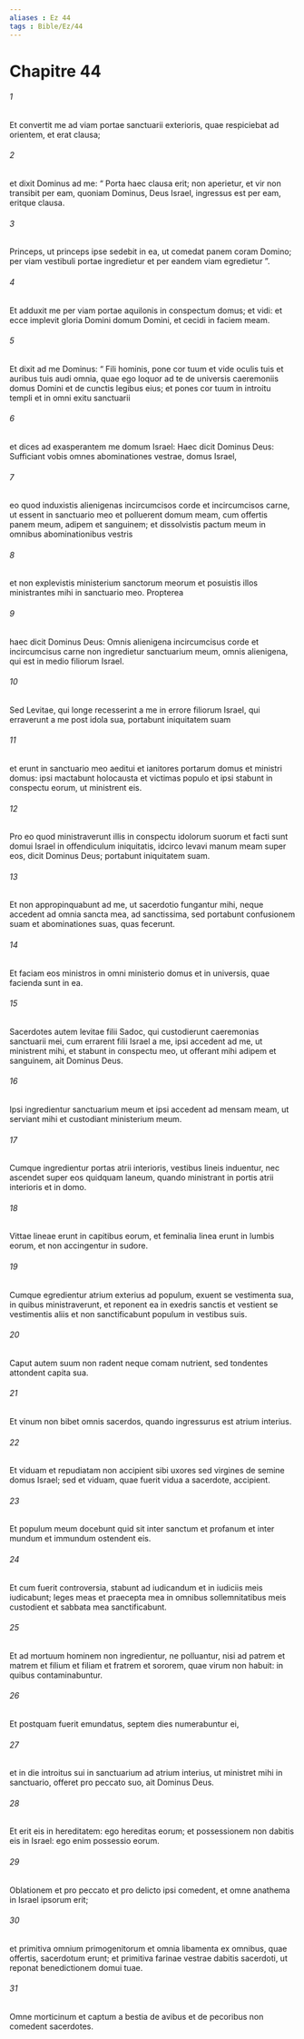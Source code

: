 ```yaml
---
aliases : Ez 44
tags : Bible/Ez/44
---
```


# Chapitre 44

###### 1
Et convertit me ad viam portae sanctuarii exterioris, quae respiciebat ad orientem, et erat clausa; 
###### 2
et dixit Dominus ad me: “ Porta haec clausa erit; non aperietur, et vir non transibit per eam, quoniam Dominus, Deus Israel, ingressus est per eam, eritque clausa. 
###### 3
Princeps, ut princeps ipse sedebit in ea, ut comedat panem coram Domino; per viam vestibuli portae ingredietur et per eandem viam egredietur ”.
###### 4
Et adduxit me per viam portae aquilonis in conspectum domus; et vidi: et ecce implevit gloria Domini domum Domini, et cecidi in faciem meam. 
###### 5
Et dixit ad me Dominus: “ Fili hominis, pone cor tuum et vide oculis tuis et auribus tuis audi omnia, quae ego loquor ad te de universis caeremoniis domus Domini et de cunctis legibus eius; et pones cor tuum in introitu templi et in omni exitu sanctuarii 
###### 6
et dices ad exasperantem me domum Israel: Haec dicit Dominus Deus: Sufficiant vobis omnes abominationes vestrae, domus Israel, 
###### 7
eo quod induxistis alienigenas incircumcisos corde et incircumcisos carne, ut essent in sanctuario meo et polluerent domum meam, cum offertis panem meum, adipem et sanguinem; et dissolvistis pactum meum in omnibus abominationibus vestris 
###### 8
et non explevistis ministerium sanctorum meorum et posuistis illos ministrantes mihi in sanctuario meo. Propterea 
###### 9
haec dicit Dominus Deus: Omnis alienigena incircumcisus corde et incircumcisus carne non ingredietur sanctuarium meum, omnis alienigena, qui est in medio filiorum Israel.
###### 10
Sed Levitae, qui longe recesserint a me in errore filiorum Israel, qui erraverunt a me post idola sua, portabunt iniquitatem suam 
###### 11
et erunt in sanctuario meo aeditui et ianitores portarum domus et ministri domus: ipsi mactabunt holocausta et victimas populo et ipsi stabunt in conspectu eorum, ut ministrent eis. 
###### 12
Pro eo quod ministraverunt illis in conspectu idolorum suorum et facti sunt domui Israel in offendiculum iniquitatis, idcirco levavi manum meam super eos, dicit Dominus Deus; portabunt iniquitatem suam. 
###### 13
Et non appropinquabunt ad me, ut sacerdotio fungantur mihi, neque accedent ad omnia sancta mea, ad sanctissima, sed portabunt confusionem suam et abominationes suas, quas fecerunt. 
###### 14
Et faciam eos ministros in omni ministerio domus et in universis, quae facienda sunt in ea.
###### 15
Sacerdotes autem levitae filii Sadoc, qui custodierunt caeremonias sanctuarii mei, cum errarent filii Israel a me, ipsi accedent ad me, ut ministrent mihi, et stabunt in conspectu meo, ut offerant mihi adipem et sanguinem, ait Dominus Deus. 
###### 16
Ipsi ingredientur sanctuarium meum et ipsi accedent ad mensam meam, ut serviant mihi et custodiant ministerium meum. 
###### 17
Cumque ingredientur portas atrii interioris, vestibus lineis induentur, nec ascendet super eos quidquam laneum, quando ministrant in portis atrii interioris et in domo. 
###### 18
Vittae lineae erunt in capitibus eorum, et feminalia linea erunt in lumbis eorum, et non accingentur in sudore. 
###### 19
Cumque egredientur atrium exterius ad populum, exuent se vestimenta sua, in quibus ministraverunt, et reponent ea in exedris sanctis et vestient se vestimentis aliis et non sanctificabunt populum in vestibus suis. 
###### 20
Caput autem suum non radent neque comam nutrient, sed tondentes attondent capita sua. 
###### 21
Et vinum non bibet omnis sacerdos, quando ingressurus est atrium interius. 
###### 22
Et viduam et repudiatam non accipient sibi uxores sed virgines de semine domus Israel; sed et viduam, quae fuerit vidua a sacerdote, accipient. 
###### 23
Et populum meum docebunt quid sit inter sanctum et profanum et inter mundum et immundum ostendent eis. 
###### 24
Et cum fuerit controversia, stabunt ad iudicandum et in iudiciis meis iudicabunt; leges meas et praecepta mea in omnibus sollemnitatibus meis custodient et sabbata mea sanctificabunt. 
###### 25
Et ad mortuum hominem non ingredientur, ne polluantur, nisi ad patrem et matrem et filium et filiam et fratrem et sororem, quae virum non habuit: in quibus contaminabuntur. 
###### 26
Et postquam fuerit emundatus, septem dies numerabuntur ei, 
###### 27
et in die introitus sui in sanctuarium ad atrium interius, ut ministret mihi in sanctuario, offeret pro peccato suo, ait Dominus Deus. 
###### 28
Et erit eis in hereditatem: ego hereditas eorum; et possessionem non dabitis eis in Israel: ego enim possessio eorum. 
###### 29
Oblationem et pro peccato et pro delicto ipsi comedent, et omne anathema in Israel ipsorum erit; 
###### 30
et primitiva omnium primogenitorum et omnia libamenta ex omnibus, quae offertis, sacerdotum erunt; et primitiva farinae vestrae dabitis sacerdoti, ut reponat benedictionem domui tuae. 
###### 31
Omne morticinum et captum a bestia de avibus et de pecoribus non comedent sacerdotes.
